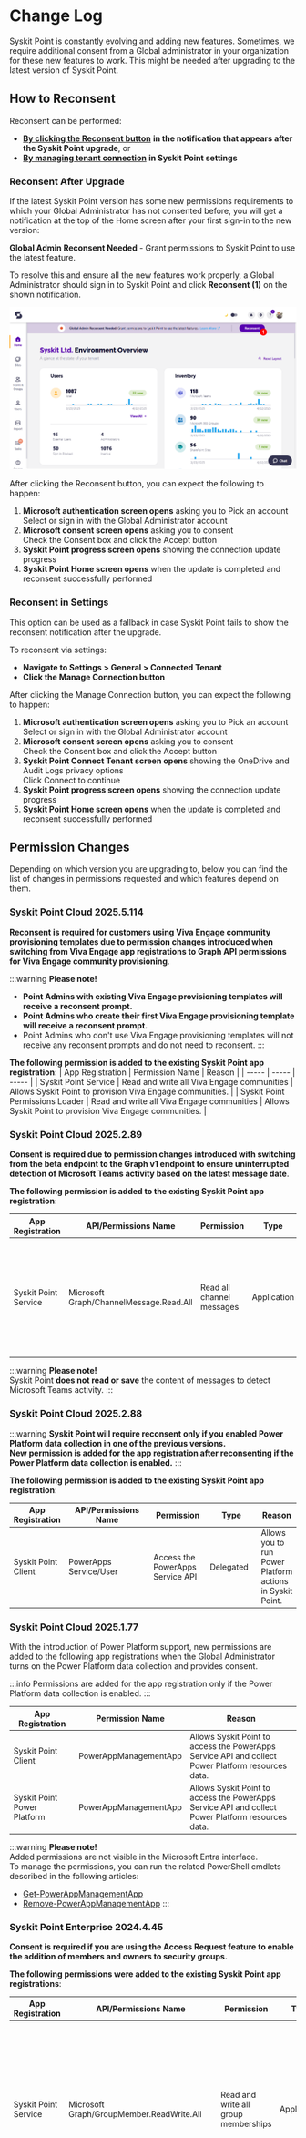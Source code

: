 ﻿---
description: >-
  This article explains how Global Administrators can reconsent and provides a
  list of permission changes in Syskit Point app registrations through versions.
---

# Change Log

Syskit Point is constantly evolving and adding new features. Sometimes, we require additional consent from a Global administrator in your organization for these new features to work. This might be needed after upgrading to the latest version of Syskit Point.

## How to Reconsent

Reconsent can be performed:

* [**By clicking the Reconsent button**](permission-requirements-change-log.md#reconsent-after-upgrade) **in the notification that appears after the Syskit Point upgrade**, or
* [**By managing tenant connection**](permission-requirements-change-log.md#reconsent-in-settings) **in Syskit Point settings**

### Reconsent After Upgrade

If the latest Syskit Point version has some new permissions requirements to which your Global Administrator has not consented before, you will get a notification at the top of the Home screen after your first sign-in to the new version:

**Global Admin Reconsent Needed** - Grant permissions to Syskit Point to use the latest feature.

To resolve this and ensure all the new features work properly, a Global Administrator should sign in to Syskit Point and click **Reconsent (1)** on the shown notification.

![Home Screen - Reconsent](../../static/img/permission-requirements-change-log-reconsent.png)

After clicking the Reconsent button, you can expect the following to happen:

1. **Microsoft authentication screen opens** asking you to Pick an account\
   Select or sign in with the Global Administrator account
2. **Microsoft consent screen opens** asking you to consent\
   Check the Consent box and click the Accept button
3. **Syskit Point progress screen opens** showing the connection update progress
4. **Syskit Point Home screen opens** when the update is completed and reconsent successfully performed

### Reconsent in Settings

This option can be used as a fallback in case Syskit Point fails to show the reconsent notification after the upgrade.

To reconsent via settings:

* **Navigate to Settings > General > Connected Tenant**
* **Click the Manage Connection button**

After clicking the Manage Connection button, you can expect the following to happen:

1. **Microsoft authentication screen opens** asking you to Pick an account\
   Select or sign in with the Global Administrator account
2. **Microsoft consent screen opens** asking you to consent\
   Check the Consent box and click the Accept button
3. **Syskit Point Connect Tenant screen opens** showing the OneDrive and Audit Logs privacy options\
   Click Connect to continue
4. **Syskit Point progress screen opens** showing the connection update progress
5. **Syskit Point Home screen opens** when the update is completed and reconsent successfully performed

## Permission Changes

Depending on which version you are upgrading to, below you can find the list of changes in permissions requested and which features depend on them.

### Syskit Point Cloud 2025.5.114
**Reconsent is required for customers using Viva Engage community provisioning templates due to permission changes introduced when switching from Viva Engage app registrations to Graph API permissions for Viva Engage community provisioning**.

:::warning
**Please note!**
  * **Point Admins with existing Viva Engage provisioning templates will receive a reconsent prompt.**
  * **Point Admins who create their first Viva Engage provisioning template will receive a reconsent prompt.**
  * Point Admins who don't use Viva Engage provisioning templates will not receive any reconsent prompts and do not need to reconsent.
:::

**The following permission is added to the existing Syskit Point app registration**:
| App Registration | Permission Name | Reason |
| ----- | ----- | ----- |
| Syskit Point Service | Read and write all Viva Engage communities | Allows Syskit Point to provision Viva Engage communities. |
| Syskit Point Permissions Loader | Read and write all Viva Engage communities | Allows Syskit Point to provision Viva Engage communities. |

### Syskit Point Cloud 2025.2.89

**Consent is required due to permission changes introduced with switching from the beta endpoint to the Graph v1 endpoint to ensure uninterrupted detection of Microsoft Teams activity based on the latest message date**.

**The following permission is added to the existing Syskit Point app registration**:

<table><thead><tr><th>App Registration</th><th width="206">API/Permissions Name</th><th width="103">Permission</th><th width="111">Type</th><th>Reason</th></tr></thead><tbody><tr><td>Syskit Point Service</td><td>Microsoft Graph/ChannelMessage.Read.All</td><td>Read all channel messages</td><td>Application</td><td>Enables Syskit Point to calculate Teams activity based on the latest channel message date.</td></tr></tbody></table>

:::warning
**Please note!**\
Syskit Point **does not read or save** the content of messages to detect Microsoft Teams activity.
:::

### Syskit Point Cloud 2025.2.88

:::warning
**Syskit Point will require reconsent only if you enabled Power Platform data collection in one of the previous versions.**\
**New permission is added for the app registration after reconsenting if the Power Platform data collection is enabled.**
:::

**The following permission is added to the existing Syskit Point app registration**:

<table>
<thead>
<tr>
<th>App Registration</th>
<th width="210">API/Permissions Name</th>
<th width="115">Permission</th>
<th width="104">Type</th>
<th>Reason</th>
</tr>
</thead>
<tbody>
<tr>
<td>Syskit Point Client</td>
<td>PowerApps Service/User</td>
<td>Access the PowerApps Service API</td>
<td>Delegated</td>
<td>Allows you to run Power Platform actions in Syskit Point.</td>
</tr>
</tbody>
</table>

### Syskit Point Cloud 2025.1.77

With the introduction of Power Platform support, new permissions are added to the following app registrations when the Global Administrator turns on the Power Platform data collection and provides consent.

:::info
Permissions are added for the app registration only if the Power Platform data collection is enabled.
:::

| App Registration            | Permission Name       | Reason                                                                                             |
| --------------------------- | --------------------- | -------------------------------------------------------------------------------------------------- |
| Syskit Point Client         | PowerAppManagementApp | Allows Syskit Point to access the PowerApps Service API and collect Power Platform resources data. |
| Syskit Point Power Platform | PowerAppManagementApp | Allows Syskit Point to access the PowerApps Service API and collect Power Platform resources data. |

:::warning
**Please note!**\
Added permissions are not visible in the Microsoft Entra interface.\
To manage the permissions, you can run the related PowerShell cmdlets described in the following articles:

* [Get-PowerAppManagementApp](https://learn.microsoft.com/en-us/powershell/module/microsoft.powerapps.administration.powershell/get-powerappmanagementapp?view=pa-ps-latest)
* [Remove-PowerAppManagementApp](https://learn.microsoft.com/en-us/powershell/module/microsoft.powerapps.administration.powershell/remove-powerappmanagementapp?view=pa-ps-latest)
:::

### Syskit Point Enterprise 2024.4.45

**Consent is required if you are using the Access Request feature to enable the addition of members and owners to security groups.**

**The following permissions were added to the existing Syskit Point app registrations**:

| App Registration     | API/Permissions Name                         | Permission                                 | Type        | Reason                                                                                                             |
| -------------------- | -------------------------------------------- | ------------------------------------------ | ----------- | ------------------------------------------------------------------------------------------------------------------ |
| Syskit Point Service | Microsoft Graph/GroupMember.ReadWrite.All    | Read and write all group memberships       | Application | Allows Syskit Point to add users in Microsoft Entra ID to security groups after an access request is approved by the group owner. |
| Syskit Point Service | Microsoft Graph/RoleManagement.ReadWrite.All | Read and write all directory RBAC settings | Application | Allows Syskit Point to add users in Microsoft Entra ID to security groups after an access request is approved by the group owner. |

### Syskit Point Enterprise 2023.4.1

**Consent is required due to permission changes introduced to make the Copy User Permissions action more robust**. Before, when adding members to private channels in Microsoft Teams, the action would often result in an error for users recently added to Microsoft Entra ID.

**The following permissions were added to the existing Syskit Point app registrations**:

| App Registration    | API/Permissions Name                     | Permission                        | Type      | Reason                                                                                         |
| ------------------- | ---------------------------------------- | --------------------------------- | --------- | ---------------------------------------------------------------------------------------------- |
| Syskit Point Client | Microsoft Graph/TeamMember.ReadWrite.All | Add and remove members from teams | Delegated | Allows Syskit Point to add newly created users in Microsoft Entra ID to Microsoft Teams and private channels. |

### Syskit Point Cloud - November 02, 2023

**Consent is required due to permission changes introduced to make the Copy User Permissions action more robust**. Before, when adding members to private channels in Microsoft Teams, the action would often result in an error for users recently added to Microsoft Entra ID.

**The following permissions were added to the existing Syskit Point app registrations**:

| App Registration    | API/Permissions Name                     | Permission                        | Type      | Reason                                                                                         |
| ------------------- | ---------------------------------------- | --------------------------------- | --------- | ---------------------------------------------------------------------------------------------- |
| Syskit Point Client | Microsoft Graph/TeamMember.ReadWrite.All | Add and remove members from teams | Delegated | Allows Syskit Point to add newly created users in Microsoft Entra ID to Microsoft Teams and private channels. |

### Syskit Point 2023.1

**Syskit Point 2023.1 supports sync and management of distribution lists and email enabled security groups**. In order to sync all needed data and for the end-users to perform management actions, additional permissions were added to access the Exchange service.

**Global Admin must re-consent permissions after the upgrade to Syskit Point 2023.1**.

**The following permissions were added to the existing Syskit Point app registrations**:

| App Registration                | API/Permissions Name | Permission                     | Type        | Reason                                                                                                          |
| ------------------------------- | -------------------- | ------------------------------ | ----------- | --------------------------------------------------------------------------------------------------------------- |
| Syskit Point Service            | Exchange.ManageAsApp | Manage Exchange as application | Application | Allows Syskit Point to sync distribution lists and email enabled security groups.                               |
| Syskit Point Permissions Loader | Exchange.ManageAsApp | Manage Exchange as application | Application | Allows Syskit Point to sync distribution lists and email enabled security groups.                               |
| Syskit Point Client             | Exchange.Manage      | Manage Exchange configuration  | Delegated   | Allows Syskit Point users to manage owners and members in distribution lists and email enabled security groups. |

### Syskit Point 2022.5

Due to [Outlook REST APIs being fully decommissioned on November 30, 2022](https://devblogs.microsoft.com/microsoft365dev/outlook-rest-api-v2-0-deprecation-notice/), **with version 2022.5**, **Syskit Point migrates to Microsoft Graph API**. **The newly added permissions listed below are used to send all automatic and on-demand emails in Syskit Point**.

**Global Admin must re-consent permissions after the upgrade to Syskit Point 2022.5**.

**The following permissions were added to the existing Syskit Point service app registration**:

| App Registration     | API/Permissions Name           | Permission                           | Type        | Reason                                                                                                                                  |
| -------------------- | ------------------------------ | ------------------------------------ | ----------- | --------------------------------------------------------------------------------------------------------------------------------------- |
| Syskit Point Service | Microsoft Graph/Mail.ReadWrite | Read and write mail in all mailboxes | Application | Allows Syskit Point to send emails as a part of the Access Review, Lifecycle Management, Scheduled Reports, Alerts, and other features. |
| Syskit Point Service | Microsoft Graph/Mail.Send      | Send mail as any user                | Application | Allows Syskit Point to send emails as a part of the Access Review, Lifecycle Management, Scheduled Reports, Alerts, and other features. |

**The following permissions were removed from the existing Syskit Point service app registration**:

| App Registration     | API/Permissions Name                    | Permission            | Type        | Reason                                                                                                                           |
| -------------------- | --------------------------------------- | --------------------- | ----------- | -------------------------------------------------------------------------------------------------------------------------------- |
| Syskit Point Service | Microsoft 365 Exchange Online/Mail.Send | Send mail as any user | Application | Allows Syskit Point to send emails as a part of the Access Review, Lifecycle Management, Scheduled Reports, and Alerts features. |

### Syskit Point 2022.4.1

**Additional permissions for the Access Review feature were added** to the existing app registrations regarding private channels support.

Therefore, **a Global Admin will have to re-consent in the Syskit Point Welcome Home screen**.

### Syskit Point 2022.4

**The following app registration was added**:

* **Syskit Point Power Platform**
  * created during the upgrade to the new Syskit Point version
  * used to collect Power BI data
  * by default, no permissions are added

Due to the listed permission changes, **Global Admin is required to re-consent permissions**.

[To see the complete list of used App Registrations and assigned permissions, navigate to the Permission Requirements article](permission-requirements.md).

**The following permissions were added to existing app registrations**:

| App Registration                | Permissions                          | Type        | Reason                                                                          |
| ------------------------------- | ------------------------------------ | ----------- | ------------------------------------------------------------------------------- |
| Syskit Point Service            | Read the members of all channels     | Application | Allows Syskit Point to collect membership data for private and shared channels. |
| Syskit Point Permissions Loader | Read the members of all channels     | Application | Allows Syskit Point to collect membership data for private and shared channels. |
| Syskit Point Client             | Add and remove members from channels | Delegated   | Enables users to manage private channels in Syskit Point.                       |

Due to the listed permission changes, **Global Admin is required to re-consent permissions**.

[To see the complete list of used App Registrations and assigned permissions, navigate to the Permission Requirements article](permission-requirements.md).

### Syskit Point 2022.2

* A **redirect URI was added to the Syskit Point Service app registration** that **enables Syskit Point Admins to access the new Hangfire dashboard**. The Hangfire dashboard offers an overview of the status of all the background jobs Syskit Point is periodically running. Therefore, a **Global Admin will have to**:
  * **Re-Consent in the Syskit Point Welcome Home screen**
  * **Navigate to the Hangfire dashboard URL and grant permissions to the Syskit Point Service** so that it can log in users from the tenant securely.
* **No new permissions were added**

### Syskit Point 2021.10

**The following app registrations were added**:

* **Syskit Point Permissions Loader** - used for optimized data sync of SharePoint sites and OneDrive
* **Syskit Point API** - used for third-party app integration to get Syskit Point data and use it in other business applications and web services; **currently in Beta stage**; by default, the app registration has **no permissions added**

**The following permissions were added**:

| App Registration                | Permissions                                                               | Type        | Reason                                                                                                      |
| ------------------------------- | ------------------------------------------------------------------------- | ----------- | ----------------------------------------------------------------------------------------------------------- |
| Syskit Point Client             | Read all users' relevant people lists                                     | Delegated   | Allows Syskit Point to display users' relevant people lists in People Picker within Syskit Point Teams app. |
| Syskit Point Service            | Read files in all site collections                                        | Application | Enables Syskit Point to perform partial site syncs, containing changed files only.                          |
| Syskit Point Service            | Read all published labels and label policies for an organization          | Application | Enables Syskit Point to sync published sensitivity labels and store them in the database.                   |
| Syskit Point Permissions Loader | Uses the same set of permissions as Syskit Point Service App Registration | Application | Used for optimized SharePoint and OneDrive sync.                                                            |
| Syskit Point API                | No permissions added                                                      | -           | Used for third-party app integration.                                                                       |

[To see the complete list of used App Registrations and assigned permissions, navigate to the Permission Requirements article](permission-requirements.md).
